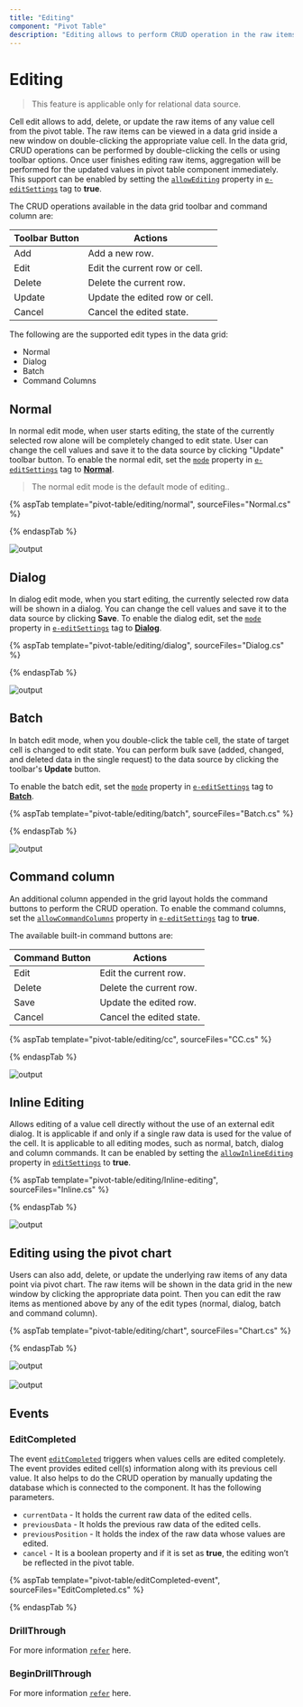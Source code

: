 ```yaml
---
title: "Editing"
component: "Pivot Table"
description: "Editing allows to perform CRUD operation in the raw items of any cells of the pivot table."
---
```


# Editing

> This feature is applicable only for relational data source.

Cell edit allows to add, delete, or update the raw items of any value cell from the pivot table. The raw items can be viewed in a data grid inside a new window on double-clicking the appropriate value cell. In the data grid, CRUD operations can be performed by double-clicking the cells or using toolbar options. Once user finishes editing raw items, aggregation will be performed for the updated values in pivot table component immediately. This support can be enabled by setting the [`allowEditing`](https://help.syncfusion.com/cr/aspnetcore-js2/Syncfusion.EJ2.PivotView.PivotViewCellEditSettings.html#Syncfusion_EJ2_PivotView_PivotViewCellEditSettings_AllowEditing) property in [`e-editSettings`](https://help.syncfusion.com/cr/aspnetcore-js2/Syncfusion.EJ2.PivotView.PivotViewCellEditSettings.html) tag to **true**.

The CRUD operations available in the data grid toolbar and command column are:

| Toolbar Button | Actions |
|----------------|---------|
| Add | Add a new row.|
| Edit | Edit the current row or cell.|
| Delete | Delete the current row.|
| Update | Update the edited row or cell.|
| Cancel | Cancel the edited state. |

The following are the supported edit types in the data grid:

* Normal
* Dialog
* Batch
* Command Columns

## Normal

In normal edit mode, when user starts editing, the state of the currently selected row alone will be completely changed to edit state. User can change the cell values and save it to the data source by clicking "Update" toolbar button. To enable the normal edit, set the [`mode`](https://help.syncfusion.com/cr/aspnetcore-js2/Syncfusion.EJ2.PivotView.PivotViewCellEditSettings.html#Syncfusion_EJ2_PivotView_PivotViewCellEditSettings_Mode) property in [`e-editSettings`](https://help.syncfusion.com/cr/aspnetcore-js2/Syncfusion.EJ2.PivotView.PivotViewCellEditSettings.html) tag to [**Normal**](https://help.syncfusion.com/cr/aspnetcore-js2/Syncfusion.EJ2.PivotView.EditMode.html).

> The normal edit mode is the default mode of editing..

{% aspTab template="pivot-table/editing/normal", sourceFiles="Normal.cs" %}

{% endaspTab %}

![output](images/edit-normal.png)

## Dialog

In dialog edit mode, when you start editing, the currently selected row data will be shown in a dialog.
You can change the cell values and save it to the data source by clicking **Save**.
To enable the dialog edit, set the [`mode`](https://help.syncfusion.com/cr/aspnetcore-js2/Syncfusion.EJ2.PivotView.PivotViewCellEditSettings.html#Syncfusion_EJ2_PivotView_PivotViewCellEditSettings_Mode) property in [`e-editSettings`](https://help.syncfusion.com/cr/aspnetcore-js2/Syncfusion.EJ2.PivotView.PivotViewCellEditSettings.html) tag to [**Dialog**](https://help.syncfusion.com/cr/aspnetcore-js2/Syncfusion.EJ2.PivotView.EditMode.html).

{% aspTab template="pivot-table/editing/dialog", sourceFiles="Dialog.cs" %}

{% endaspTab %}

![output](images/edit-dialog.png)

## Batch

In batch edit mode, when you double-click the table cell, the state of target cell is changed to edit state.
You can perform bulk save (added, changed, and deleted data in the single request) to the data source by clicking the toolbar's **Update** button.

To enable the batch edit, set the [`mode`](https://help.syncfusion.com/cr/aspnetcore-js2/Syncfusion.EJ2.PivotView.PivotViewCellEditSettings.html#Syncfusion_EJ2_PivotView_PivotViewCellEditSettings_Mode) property in [`e-editSettings`](https://help.syncfusion.com/cr/aspnetcore-js2/Syncfusion.EJ2.PivotView.PivotViewCellEditSettings.html) tag to [**Batch**](https://help.syncfusion.com/cr/aspnetcore-js2/Syncfusion.EJ2.PivotView.EditMode.html).

{% aspTab template="pivot-table/editing/batch", sourceFiles="Batch.cs" %}

{% endaspTab %}

![output](images/edit-batch.png)

## Command column

An additional column appended in the grid layout holds the command buttons to perform the CRUD operation.
To enable the command columns, set the [`allowCommandColumns`](https://help.syncfusion.com/cr/aspnetcore-js2/Syncfusion.EJ2.PivotView.PivotViewCellEditSettings.html#Syncfusion_EJ2_PivotView_PivotViewCellEditSettings_Mode) property in [`e-editSettings`](https://help.syncfusion.com/cr/aspnetcore-js2/Syncfusion.EJ2.PivotView.PivotViewCellEditSettings.html) tag to **true**.

The available built-in command buttons are:

| Command Button | Actions |
|----------------|---------|
| Edit | Edit the current row.|
| Delete | Delete the current row.|
| Save | Update the edited row.|
| Cancel | Cancel the edited state. |

{% aspTab template="pivot-table/editing/cc", sourceFiles="CC.cs" %}

{% endaspTab %}

![output](images/edit-command.png)

## Inline Editing

Allows editing of a value cell directly without the use of an external edit dialog. It is applicable if and only if a single raw data is used for the value of the cell. It is applicable to all editing modes, such as normal, batch, dialog and column commands. It can be enabled by setting the [`allowInlineEditing`](https://help.syncfusion.com/cr/aspnetcore-js2/Syncfusion.EJ2.PivotView.PivotViewCellEditSettings.html#Syncfusion_EJ2_PivotView_PivotViewCellEditSettings_AllowInlineEditing) property in [`editSettings`](https://help.syncfusion.com/cr/aspnetcore-js2/Syncfusion.EJ2.PivotView.PivotViewCellEditSettings.html) to **true**.

{% aspTab template="pivot-table/editing/Inline-editing", sourceFiles="Inline.cs" %}

{% endaspTab %}

![output](images/inline-editting.png)

## Editing using the pivot chart

Users can also add, delete, or update the underlying raw items of any data point via pivot chart. The raw items will be shown in the data grid in the new window by clicking the appropriate data point. Then you can edit the raw items as mentioned above by any of the edit types (normal, dialog, batch and command column).

{% aspTab template="pivot-table/editing/chart", sourceFiles="Chart.cs" %}

{% endaspTab %}

![output](images/drillthrough-chart-before.png)
<br/>
<br/>
![output](images/editing-dialog.png)

## Events

### EditCompleted

The event [`editCompleted`](https://help.syncfusion.com/cr/aspnetcore-js2/Syncfusion.EJ2.PivotView.PivotView.html#Syncfusion_EJ2_PivotView_PivotView_EditCompleted) triggers when values cells are edited completely. The event provides edited cell(s) information along with its previous cell value. It also helps to do the CRUD operation by manually updating the database which is connected to the component. It has the following parameters.
* `currentData` - It holds the current raw data of the edited cells.
* `previousData` - It holds the previous raw data of the edited cells.
* `previousPosition` - It holds the index of the raw data whose values are edited.
* `cancel` - It is a boolean property and if it is set as **true**, the editing won’t be reflected in the pivot table.

{% aspTab template="pivot-table/editCompleted-event", sourceFiles="EditCompleted.cs" %}

{% endaspTab %}

### DrillThrough

For more information [`refer`](./drill-through/#drillthrough) here.

### BeginDrillThrough

For more information [`refer`](./drill-through/#begindrillthrough) here.